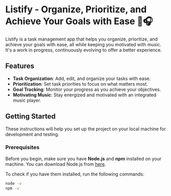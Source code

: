 # Listify - Organize, Prioritize, and Achieve Your Goals with Ease 🎯🎧

Listify is a task management app that helps you organize, prioritize, and achieve your goals with ease, all while keeping you motivated with music. It's a work in progress, continuously evolving to offer a better experience.

## Features

- **Task Organization**: Add, edit, and organize your tasks with ease.
- **Prioritization**: Set task priorities to focus on what matters most.
- **Goal Tracking**: Monitor your progress as you achieve your objectives.
- **Motivating Music**: Stay energized and motivated with an integrated music player.

## Getting Started

These instructions will help you set up the project on your local machine for development and testing.

### Prerequisites

Before you begin, make sure you have **Node.js** and **npm** installed on your machine. You can download Node.js from [here](https://nodejs.org/).

To check if you have them installed, run the following commands:

```bash
node -v
npm -v
